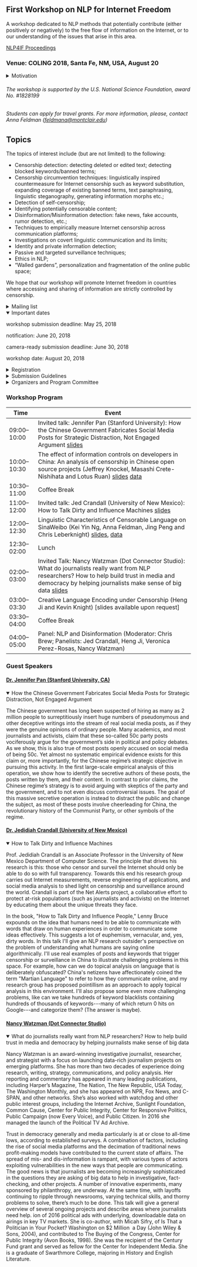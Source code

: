 ## First Workshop on NLP for Internet Freedom

A workshop dedicated to NLP methods that potentially contribute (either positively or negatively) to the free flow of information
on the Internet, or to our understanding of the issues that arise in this area. 


[NLP4IF Proceedings](http://github.com/cbrew/nlp4if/blob/master/NLP4IF_book.pdf)


### Venue: COLING 2018, Santa Fe, NM, USA, August 20
 
<details> 
 <summary>Motivation</summary>
 
According to the recent report produced by Freedom House (freedomhouse.org), an  “independent watchdog organization dedicated to the expansion of freedom and democracy around the world”, Internet freedom declined in 2016 for the sixth consecutive year. 67% of all Internet users live in countries where criticism of the government, military, or ruling family are subject to censorship.  Social media users face unprecedented penalties, as authorities in 38 countries made arrests based on social media posts over the past year. Globally, 27 percent of all internet users live in countries where people have been arrested for publishing, sharing, or merely “liking” content on Facebook. Governments are increasingly going after messaging apps like WhatsApp and Telegram, which can spread information quickly and securely.

Various barriers exist to prevent citizens of a large number of countries to access information. Some involve infrastructural and economic barriers, others  violations of user rights such as surveillance, privacy and repercussions for online speech and activities such as imprisonment, extralegal harassment or cyberattacks. Yet another area is limits on content, which involves legal regulations on content, technical filtering and blocking websites, (self-)censorship.

Large internet providers are effective monopolies, and themselves have the power to use NLP techniques to control information flow. Users are suspended or banned, sometimes without human intervention, and with little opportunity for redress. Users react to this by using coded, oblique or metaphorical  language, by taking steps to conceal their identity such as the use of multiple accounts, raising questions about who the real originating author of a post actually is.

This workshop should bring together NLP researchers whose work contributes to the free flow of information on the Internet.

</details>

###### The workshop is supported by the U.S. National Science Foundation, award No. #1828199 
###### Students can apply for travel grants. For more information, please, contact Anna Feldman (feldmana@montclair.edu)

## Topics

  The topics of interest include (but are not limited) to the following:

- Censorship detection: detecting deleted or edited text; detecting blocked keywords/banned terms;
- Censorship circumvention techniques: linguistically inspired countermeasure for Internet censorship such as keyword substitution, expanding coverage of existing banned terms,  text paraphrasing, linguistic steganography, generating information morphs etc.;
- Detection of self-censorship;
- Identifying potentially censorable content;
- Disinformation/Misinformation detection: fake news,  fake accounts, rumor detection, etc.;
- Techniques to empirically measure Internet censorship across communication platforms;
- Investigations on covert linguistic communication and its limits;
- Identity and private information detection;
- Passive and targeted surveillance techniques;
- Ethics in NLP;
- “Walled gardens”, personalization and fragmentation of the online public space;

We hope that our workshop will promote Internet freedom in countries where accessing and sharing of information are strictly controlled by censorship.

<details>
 <summary>Mailing list</summary>
[Mailing list for the workshop](https://groups.google.com/forum/#!forum/nlp4if)
</details>

<details open>
<summary>Important dates</summary>

workshop submission deadline: May 25, 2018
 
notification: June 20, 2018

camera-ready submission deadline: June 30, 2018

workshop date: August 20, 2018

</details>

<details>
 <summary>Registration</summary>
 To register, please go to http://coling2018.org/registration/
</details>
 
<details>
<summary>Submission Guidelines</summary>
Submissions should be written in English and anonymized with regard to the authors and/or their institution (no author-identifying information on the title page nor anywhere in the paper), including referencing style as usual. Authors should also ensure that identifying meta-information is removed from files submitted for review.

Submissions must use the Word or LaTeX template files provided by COLING 2018 and conform to the format defined by the COLING 2018 style guidelines.

* Long paper submission: up to 8 pages of content, plus 2 pages for references; final versions of long papers: one additional page: up to 9 pages with unlimited pages for references
* Short paper submission: up to 4 pages of content, plus 2 pages for references; final version of short papers: up to 5 pages with unlimited pages for references

PDF files must be submitted electronically via the [START submission system](https://www.softconf.com/coling2018/ws-NLP4IF/).
The recommended style files are [available from the COLING repository](http://coling2018.org/wp-content/uploads/2018/01/coling2018.zip).

Double submission policy: Parallel submission to other meetings or publications are possible but must be immediately notified to the workshop contact person. If accepted, withdrawals are only possible within two days after notification.
</details> 

<details>
 <summary>Organizers and Program Committee</summary>
### Organizers:
 
* Chris Brew, Computational Research Scientist, Digital Operatives: chris.brew@digitaloperatives.com
* Anna Feldman,Professor of Linguistics and Computer Science at Montclair State University. feldmana@montclair.edu
* Chris Leberknight,Associate Professor of Computer Science at Montclair State University. leberknightc@montclair.edu 
 
 
 
### Program Committee 
- Joan Bachenko, Deception Discovery Technologies, NJ
- Jedidiah Crandall, University of New Mexico, NM
- Chaya Hiruncharoenvate, Mahasarakham University 
- Lifu Huang, Rensselaer Polytechnic Institute (RPI), NY
- Zubin Jelveh, The University of Chicago
- Judith Klavans, Columbia University, NY
- Jeffrey Knockel, University of New Mexico, NM
- Will Lowe, Princeton University
- Rada Mihalcea, University of Michigan, Ann Arbor, MI
- Prateek Mittal, Princeton University, NJ
- Rishab Nithyanand, Data & Society, NY
- Noah Smith, University of Washington
- Thamar Solorio, University of Houston, TX
- Mahmood Sharif, Carnegie Mellon University, PA
- Evan Sultanik, Trail of Bits, NY 
- Svitlana Volkova, Pacific Northwest National Laboratory, WA 
- Brook Wu, NJIT, NJ
</details>

### Workshop Program

Time | Event
------------ | -------------
09:00–10:00 | Invited talk: Jennifer Pan (Stanford University): How the Chinese Government Fabricates Social Media Posts for Strategic Distraction, Not Engaged Argument [slides](http://github.com/cbrew/nlp4if/blob/master/pan.pdf)
10:00–10:30 | The effect of information controls on developers in China: An analysis of censorship in Chinese open source projects (Jeffrey Knockel, Masashi Crete-Nishihata and Lotus Ruan) [slides](http://github.com/cbrew/nlp4if/blob/master/knockel.pdf) [data](https://github.com/citizenlab/chat-censorship/tree/master/open-source)
10:30–11:00 | Coffee Break
11:00–12:00 | Invited talk: Jed Crandall (University of New Mexico): How to Talk Dirty and Influence Machines [slides](http://github.com/cbrew/nlp4if/blob/master/crandall.pdf)
12:00–12:30 | Linguistic Characteristics of Censorable Language on SinaWeibo (Kei Yin Ng, Anna Feldman, Jing Peng and Chris Leberknight) [slides](http://github.com/cbrew/nlp4if/blob/master/feldman.pdf), [data](https://msuweb.montclair.edu/~feldmana/publications/index.html)
12:30–02:00 | Lunch
02:00–03:00 | Invited Talk: Nancy Watzman (Dot Connector Studio): What do journalists really want from NLP researchers? How to help build trust in media and democracy by helping journalists make sense of big data [slides](https://docs.google.com/presentation/d/14B4AAaq9oNYcLGQtOzgNUXvEZWyO8NKyYU8WPUODAFw/edit#slide=id.g3e43d68902_2_84)
03:00–03:30 | Creative Language Encoding under Censorship (Heng Ji and Kevin Knight) [slides available upon request]
03:30–04:00 | Coffee Break
04:00–05:00 | Panel: NLP and Disinformation (Moderator: Chris Brew; Panelists: Jed Crandall, Heng Ji,  Veronica Perez-Rosas, Nancy Watzman)

### Guest Speakers

#### [Dr. Jennifer Pan (Stanford University, CA)](https://comm.stanford.edu/faculty-pan/)
<details open>
<summary> How the Chinese Government Fabricates Social Media Posts for Strategic Distraction, Not Engaged Argument </summary>
 


The Chinese government has long been suspected of hiring as many as 2 million people to surreptitiously insert huge numbers of pseudonymous and other deceptive writings into the stream of real social media posts, as if they were the genuine opinions of ordinary people. Many academics, and most journalists and activists, claim that these so-called 50c party posts vociferously argue for the government’s side in political and policy debates. As we show, this is also true of most posts openly accused on social media of being 50c. Yet almost no systematic empirical evidence exists for this claim or, more importantly, for the Chinese regime’s strategic objective in pursuing this activity. In the first large-scale empirical analysis of this operation, we show how to identify the secretive authors of these posts, the posts written by them, and their content. In contrast to prior claims, the Chinese regime’s strategy is to avoid arguing with skeptics of the party and the government, and to not even discuss controversial issues. The goal of this massive secretive operation is instead to distract the public and change the subject, as most of these posts involve cheerleading for China, the revolutionary history of the Communist Party, or other symbols of the regime. 
 </details>
 
#### [Dr. Jedidiah Crandall (University of New Mexico)](https://www.cs.unm.edu/~crandall/)
<details open>
<summary> How to Talk Dirty and Influence Machines </summary>

Prof. Jedidiah Crandall is an Associate Professor in the University of New Mexico Department of Computer Science. The principle that drives his research is this: those who censor and surveil the Internet should only be able to do so with full transparency. Towards this end his research group carries out Internet measurements, reverse engineering of applications, and social media analysis to shed light on censorship and surveillance around the world. Crandall is part of the Net Alerts project, a collaborative effort to protect at-risk populations (such as journalists and activists) on the Internet by educating them about the unique threats they face.

<p>
In the book, "How to Talk Dirty and Influence People," Lenny Bruce expounds on the idea that humans need to be able to communicate with words that draw on human experiences in order to communicate some ideas effectively. This suggests a lot of euphemism, vernacular, and, yes, dirty words. In this talk I'll give an NLP research outsider's perspective on the problem of understanding what humans are saying online algorithmically. I'll use real examples of posts and keywords that trigger censorship or surveillance in China to illustrate challenging problems in this space. For example, how can we do topical analysis on language that is deliberately obfuscated? China's netizens have affectionately coined the term "Martian Language" to refer to how they communicate online, and my research group has proposed pointillism as an approach to apply topical analysis in this environment. I'll also propose some even more challenging problems, like can we take hundreds of keyword blacklists containing hundreds of thousands of keywords---many of which return 0 hits on Google---and categorize them? (The answer is maybe).
</p>
</details>

#### [Nancy Watzman (Dot Connector Studio)](https://blog.archive.org/author/nancyw/)
<details open>
<summary> What do journalists really want from NLP researchers? How to help build trust in media and democracy by helping journalists make sense of big data </summary>
 
Nancy Watzman is an award-winning investigative journalist, researcher, and strategist with a focus on launching data-rich journalism projects on emerging platforms. She has more than two decades of experience doing research, writing, strategy, communications, and policy analysis. Her reporting and commentary has appeared in many leading publications, including Harper’s Magazine, The Nation, The New Republic, USA Today, The Washington Monthly, and she has appeared on NPR, Fox News, and C-SPAN, and other networks. She’s also worked with watchdog and other public interest groups, including the Internet Archive, Sunlight Foundation, Common Cause, Center for Public Integrity, Center for Responsive Politics, Public Campaign (now Every Voice), and Public Citizen. In 2016 she managed the launch of the Political TV Ad Archive.

<p>
Trust in democracy generally and media particularly is at or close to all-time lows, according to established surveys. A combination of factors, including the rise of social media platforms and the decimation of traditional news profit-making models have contributed to the current state of affairs. The spread of mis- and dis-information is rampant, with various types of actors exploiting vulnerabilities in the new ways that people are communicating. The good news is that journalists are becoming increasingly sophisticated in the questions they are asking of big data to help in investigative, fact-checking, and other projects. A number of innovative experiments, many sponsored by philanthropy, are underway. At the same time, with layoffs continuing to ripple through newsrooms, varying technical skills, and thorny problems to solve, there’s much to be done. This talk will give a general overview of several ongoing projects and describe areas where journalists need help. 
ion of 2016 political ads with underlying, downloadable data on airings in key TV markets. She is co-author, with Micah Sifry, of Is That a Politician in Your Pocket? Washington on $2 Million  a Day (John Wiley & Sons, 2004), and contributed to The Buying of the Congress, Center for Public Integrity (Avon Books, 1998). She was the recipient of the Century Fund grant and served as fellow for the Center for Independent Media. She is a graduate of Swarthmore College, majoring in History and English Literature.
</p>
</details>

</details>
